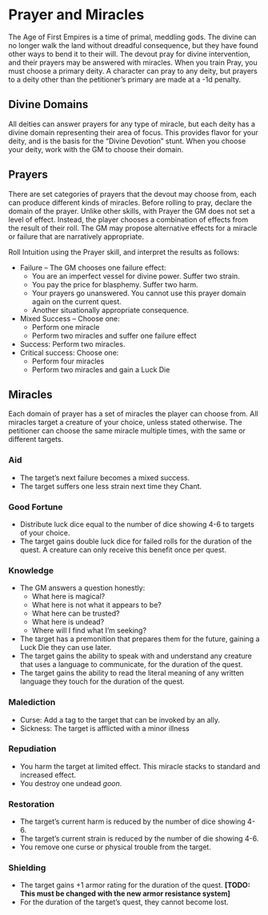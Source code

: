 # Prayer and Miracles
The Age of First Empires is a time of primal, meddling gods. The divine can no longer walk the land without dreadful consequence, but they have found other ways to bend it to their will. The devout pray for divine intervention, and their prayers may be answered with miracles. When you train Pray, you must choose a primary deity. A character can pray to any deity, but prayers to a deity other than the petitioner’s primary are made at a -1d penalty. 

## Divine Domains
All deities can answer prayers for any type of miracle, but each deity has a divine domain representing their area of focus. This provides flavor for your deity, and is the basis for the “Divine Devotion” stunt. When you choose your deity, work with the GM to choose their domain.

## Prayers
There are set categories of prayers that the devout may choose from, each can produce different kinds of miracles. Before rolling to pray, declare the domain of the prayer. Unlike other skills, with Prayer the GM does not set a level of effect. Instead, the player chooses a combination of effects from the result of their roll. The GM may propose alternative effects for a miracle or failure that are narratively appropriate.

Roll Intuition using the Prayer skill, and interpret the results as follows:

* Failure – The GM chooses one failure effect:
    * You are an imperfect vessel for divine power. Suffer two strain.
    * You pay the price for blasphemy. Suffer two harm.
    * Your prayers go unanswered. You cannot use this prayer domain again on the current quest.
    * Another situationally appropriate consequence.
* Mixed Success – Choose one:
    * Perform one miracle
    * Perform two miracles and suffer one failure effect
* Success: Perform two miracles.
* Critical success: Choose one:
    * Perform four miracles
    * Perform two miracles and gain a Luck Die

## Miracles
Each domain of prayer has a set of miracles the player can choose from. All miracles target a creature of your choice, unless stated otherwise. The petitioner can choose the same miracle multiple times, with the same or different targets.

### Aid
* The target’s next failure becomes a mixed success.
* The target suffers one less strain next time they Chant.

### Good Fortune
* Distribute luck dice equal to the number of dice showing 4-6 to targets of your choice.
* The target gains double luck dice for failed rolls for the duration of the quest. A creature can only receive this benefit once per quest.

### Knowledge
* The GM answers a question honestly:
    * What here is magical?
    * What here is not what it appears to be?
    * What here can be trusted?
    * What here is undead?
    * Where will I find what I’m seeking?
* The target has a premonition that prepares them for the future, gaining a Luck Die they can use later.
* The target gains the ability to speak with and understand any creature that uses a language to communicate, for the duration of the quest.
* The target gains the ability to read the literal meaning of any written language they touch for the duration of the quest.

### Malediction
* Curse: Add a tag to the target that can be invoked by an ally.
* Sickness: The target is afflicted with a minor illness

### Repudiation
* You harm the target at limited effect. This miracle stacks to standard and increased effect.
* You destroy one undead _goon_.

### Restoration
* The target’s current harm is reduced by the number of dice showing 4-6.
* The target’s current strain is reduced by the number of die showing 4-6.
* You remove one curse or physical trouble from the target.

### Shielding
* The target gains +1 armor rating for the duration of the quest. **[TODO: This must be changed with the new armor resistance system]**
* For the duration of the target’s quest, they cannot become lost.
